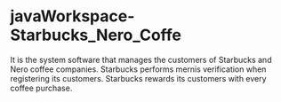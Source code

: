 # javaWorkspace-Starbucks_Nero_Coffe
It is the system software that manages the customers of Starbucks and Nero coffee companies. Starbucks performs mernis verification when registering its customers. Starbucks rewards its customers with every coffee purchase.
